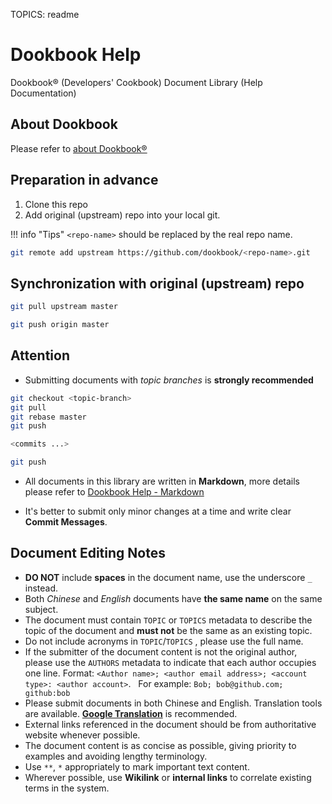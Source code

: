 TOPICS: readme

# Dookbook Help

Dookbook&reg; (Developers' Cookbook) Document Library (Help Documentation)

## About Dookbook

Please refer to [about Dookbook&reg;](https://dookbook.info/about/)

## Preparation in advance

1. Clone this repo
2. Add original (upstream) repo into your local git.

!!! info "Tips"
    `<repo-name>` should be replaced by the real repo name.

```bash
git remote add upstream https://github.com/dookbook/<repo-name>.git
```

## Synchronization with original (upstream) repo

```bash
git pull upstream master

git push origin master
```

## Attention

- Submitting documents with *topic branches* is **strongly recommended**

```bash
git checkout <topic-branch>
git pull
git rebase master
git push

<commits ...>

git push
```

- All documents in this library are written in **Markdown**,
more details please refer to [Dookbook Help - Markdown](https://dookbook.info/en/help/markdown/)

- It's better to submit only minor changes at a time and write clear **Commit Messages**.

## Document Editing Notes

- **DO NOT** include **spaces** in the document name, use the underscore `_` instead.
- Both *Chinese* and *English* documents have **the same name** on the same subject.
- The document must contain `TOPIC` or `TOPICS` metadata to describe the topic of the document and
  **must not** be the same as an existing topic.
- Do not include acronyms in `TOPIC`/`TOPICS` , please use the full name.
- If the submitter of the document content is not the original author, please use the `AUTHORS`
  metadata to indicate that each author occupies one line. Format:
  `<Author name>; <author email address>; <account type>: <author account>`.
  For example: `Bob; bob@github.com; github:bob`
- Please submit documents in both Chinese and English. Translation tools are available.
  **[Google Translation](https://translate.google.cn/)** is recommended.
- External links referenced in the document should be from authoritative website whenever possible.
- The document content is as concise as possible, giving priority to examples and avoiding lengthy terminology.
- Use `**`, `*` appropriately to mark important text content.
- Wherever possible, use **Wikilink** or **internal links** to correlate existing terms in the system.
